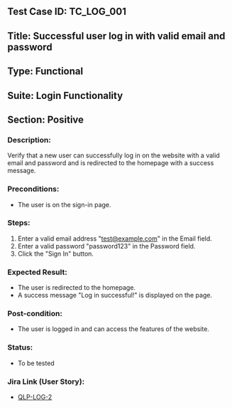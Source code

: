 ## Test Case ID: TC_LOG_001
## Title: Successful user log in with valid email and password
## Type: Functional
## Suite: Login Functionality 
## Section: Positive

### Description:
Verify that a new user can successfully log in on the website with a valid email and password 
and is redirected to the homepage with a success message.

### Preconditions:
* The user is on the sign-in page.

### Steps:
1. Enter a valid email address "test@example.com" in the Email field.
2. Enter a valid password "password123" in the Password field.
3. Click the "Sign In" button.

### Expected Result:
* The user is redirected to the homepage.
* A success message "Log in successful!" is displayed on the page.

### Post-condition:
* The user is logged in and can access the features of the website.

### Status:
* To be tested

### Jira Link (User Story):
* [QLP-LOG-2](../user-stories/login-new-user.md)